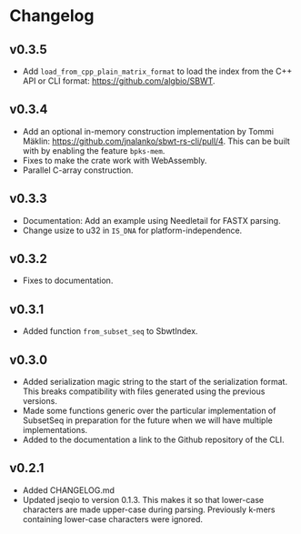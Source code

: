# Changelog

## v0.3.5

- Add `load_from_cpp_plain_matrix_format` to load the index from the C++ API
  or CLI format: https://github.com/algbio/SBWT.

## v0.3.4

- Add an optional in-memory construction implementation by Tommi Mäklin: https://github.com/jnalanko/sbwt-rs-cli/pull/4. This can be built with by enabling the feature `bpks-mem`.
- Fixes to make the crate work with WebAssembly.
- Parallel C-array construction.

## v0.3.3

- Documentation: Add an example using Needletail for FASTX parsing.
- Change usize to u32 in `IS_DNA` for platform-independence.

## v0.3.2

- Fixes to documentation.

## v0.3.1

- Added function `from_subset_seq` to SbwtIndex.

## v0.3.0

- Added serialization magic string to the start of the serialization format. This breaks compatibility with files generated using the previous versions.
- Made some functions generic over the particular implementation of SubsetSeq in preparation for the future when we will have multiple implementations.
- Added to the documentation a link to the Github repository of the CLI.

## v0.2.1

- Added CHANGELOG.md
- Updated jseqio to version 0.1.3. This makes it so that lower-case characters are made upper-case during parsing. Previously k-mers containing lower-case characters were ignored.
